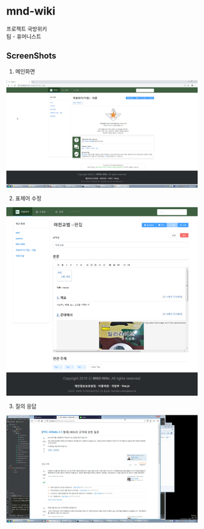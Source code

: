 # mnd-wiki
프로젝트 국방위키<br>
팀 - 휴머니스트

## ScreenShots
1. 메인화면

![main](https://github.com/huhani/mnd-wiki/blob/master/README/%EC%9D%B4%EB%AF%B8%EC%A7%80%201-%EB%8C%80%EB%AC%B8.png)

2. 표제어 수정

![](https://github.com/huhani/mnd-wiki/blob/master/README/%EC%9D%B4%EB%AF%B8%EC%A7%80%202-%ED%8E%B8%EC%A7%91%EA%B8%B0%EB%8A%A5.png)

3. 질의 응답

![](https://github.com/huhani/mnd-wiki/blob/master/README/%EC%9D%B4%EB%AF%B8%EC%A7%80%206-%EC%A7%88%EC%9D%98%EC%9D%91%EB%8B%B5%20%EB%AA%A9%EC%97%85%20%ED%8E%98%EC%9D%B4%EC%A7%80.png)

